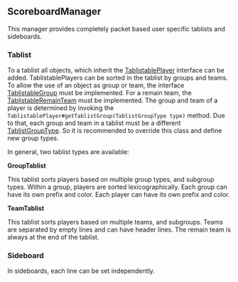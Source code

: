 ## ScoreboardManager

This manager provides completely packet based user specific tablists and sideboards.

### Tablist

To a tablist all objects, which inherit the [TablistablePlayer] interface can be added.
TablistablePlayers can be sorted in the tablist by groups and teams. To allow the use of an object
as group or team,
the interface [TablistableGroup] must be implemented.
For a remain team, the [TablistableRemainTeam] must be implemented.
The group and team of a player is determined by invoking
the `TablistablePlayer#getTablistGroup(TablistGroupType type)`
method. Due to that, each group and team in a tablist must be a different [TablistGroupType]. So it
is
recommended to override this class and define new group types.

In general, two tablist types are available:

**GroupTablist**

This tablist sorts players based on multiple group types, and subgroup types. Within a group,
players are sorted
lexicographically. Each group can have its own prefix and color. Each player can have its own prefix
and color.

**TeamTablist**

This tablist sorts players based on multiple teams, and subgroups. Teams are separated by empty
lines and can have
header lines. The remain team is always at the end of the tablist.

### Sideboard

In sideboards, each line can be set independently.


[TablistablePlayer]: ../src/main/java/de/timesnake/basic/bukkit/util/user/scoreboard/TablistablePlayer.java

[TablistableGroup]: ../src/main/java/de/timesnake/basic/bukkit/util/user/scoreboard/TablistableGroup.java

[TablistableRemainTeam]: ../src/main/java/de/timesnake/basic/bukkit/util/user/scoreboard/TablistableRemainTeam.java

[TablistGroupType]: ../src/main/java/de/timesnake/basic/bukkit/util/user/scoreboard/TablistGroupType.java